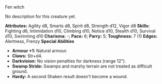 Fen witch

No description for this creature yet.

**Attributes:** Agility d8, Smarts d8, Spirit d8, Strength d12, Vigor
d8
**Skills:** Fighting d6, Intimidation d10, Climbing d10, Notice d10,
Stealth d10, Survival d10, Swimming d10
**Charisma:** -; **Pace:** 6; **Parry:** 5; **Toughness:** 7 (1)
**Edges:** Alertness, Frenzy
**Special Abilities**
- **Armour +1:** Natural armour.
- **Claws:** Str+d4.
- **Darkvision:** No vision penalties for darkness (range 12").
- **Swamp Stride:** Swamps and marshy terrain are not treated as
difficult ground.
- **Hardy:** A second Shaken result doesn't become a wound.

